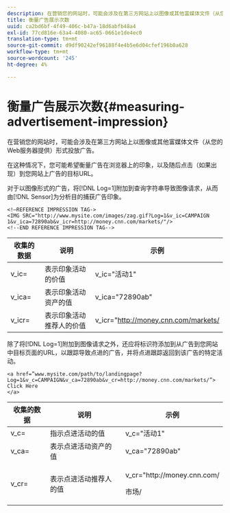 ```yaml
---
description: 在营销您的网站时，可能会涉及在第三方网站上以图像或其他富媒体文件（从您的Web服务器提供）形式投放广告。
title: 衡量广告展示次数
uuid: ca2bd6bf-4f49-406c-b47a-18d6abfb48a4
exl-id: 77cd816e-63a4-4080-ac65-0661e1de4ec0
translation-type: tm+mt
source-git-commit: d9df90242ef96188f4e4b5e6d04cfef196b0a628
workflow-type: tm+mt
source-wordcount: '245'
ht-degree: 4%

---
```


# 衡量广告展示次数{#measuring-advertisement-impression}

在营销您的网站时，可能会涉及在第三方网站上以图像或其他富媒体文件（从您的Web服务器提供）形式投放广告。

在这种情况下，您可能希望衡量广告在浏览器上的印象，以及随后点击（如果出现）到您网站上广告的目标URL。

对于以图像形式的广告，将[!DNL Log=1]附加到查询字符串导致图像请求，从而由[!DNL Sensor]为分析目的捕获广告印象。

```
<!—REFERENCE IMPRESSION TAG-> 
<IMG SRC="http://www.mysite.com/images/zag.gif?Log=1&v_ic=CAMPAIGN 1&v_ica=72890ab&v_icr=http://money.cnn.com/markets/"/>
<!--END REFERENCE IMPRESSION TAG-->
```

| 收集的数据 | 说明 | 示例 |
|---|---|---|
| v_ic= | 表示印象活动的价值 | v_ic=&quot;活动1&quot; |
| v_ica= | 表示印象活动资产的值 | v_ica=&quot;72890ab&quot; |
| v_icr= | 表示印象活动推荐人的价值 | v_icr=&quot;http://money.cnn.com/markets/ |

除了将[!DNL Log=1]附加到图像请求之外，还应将标识符添加到从广告到您网站中目标页面的URL，以跟踪导致点进的广告，并将点进跟踪返回到该广告的特定活动。

```
<a href=”www.mysite.com/path/to/landingpage?Log=1&v_c=CAMPAIGN&v_ca=72890ab&v_cr=http://money.cnn.com/markets/”>
Click Here
</a>
```

<table id="table_B87134C522EF4AC9BD2AFA6F4A0CF574"> 
 <thead> 
  <tr> 
   <th colname="col1" class="entry"> 收集的数据 </th> 
   <th colname="col2" class="entry"> 说明 </th> 
   <th colname="col3" class="entry"> 示例 </th> 
  </tr> 
 </thead>
 <tbody> 
  <tr> 
   <td colname="col1"> v_c= </td> 
   <td colname="col2"> 指示点进活动的值 </td> 
   <td colname="col3"> v_c="活动1" </td> 
  </tr> 
  <tr> 
   <td colname="col1"> v_ca= </td> 
   <td colname="col2"> 表示点进活动资产的值 </td> 
   <td colname="col3"> v_ca="72890ab" </td> 
  </tr> 
  <tr> 
   <td colname="col1"> v_cr= </td> 
   <td colname="col2"> 表示点进活动推荐人的值 </td> 
   <td colname="col3"> <p> <span class="filepath"> v_cr="http://money.cnn.com/</span> </p> <p>市场/ </p> </td> 
  </tr> 
 </tbody> 
</table>
